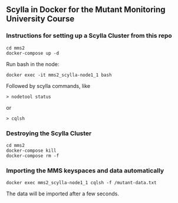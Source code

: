 ## Scylla in Docker for the Mutant Monitoring University Course

### Instructions for setting up a Scylla Cluster from this repo

```
cd mms2
docker-compose up -d
```

Run bash in the node:
```
docker exec -it mms2_scylla-node1_1 bash
```

Followed by scylla commands, like
```
> nodetool status
```
or
```
> cqlsh
```

### Destroying the Scylla Cluster 
```
cd mms2
docker-compose kill
docker-compose rm -f
```
### Importing the MMS keyspaces and data automatically 

```
docker exec mms2_scylla-node1_1 cqlsh -f /mutant-data.txt
```

The data will be imported after a few seconds.

